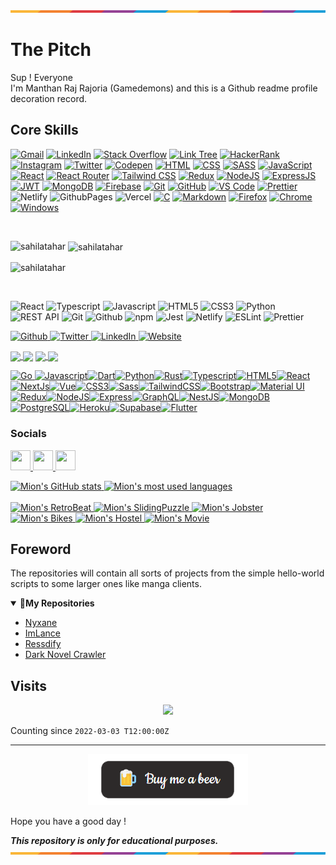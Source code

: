 ![](https://github.com/Gamedemons/Gamedemons/blob/main/Resources/waxline.png)

# The Pitch

Sup ! Everyone </br>
I'm Manthan Raj Rajoria (Gamedemons) and this is a Github readme profile decoration record.
<be>

## Core Skills

[![Gmail](https://img.shields.io/badge/Gmail-D14836?logo=gmail&logoColor=white)](mailto:gamedemons55@gmail.com)
[![LinkedIn](https://img.shields.io/badge/LinkedIn-0077B5?logo=linkedin&logoColor=white)]()
[![Stack Overflow](https://img.shields.io/badge/Stack_Overflow-FE7A16?logo=stack-overflow&logoColor=white)]()
[![Link Tree](https://img.shields.io/badge/linktree-43e660?logo=linktree&logoColor=white)]()
[![HackerRank](https://img.shields.io/badge/-Hackerrank-2EC866?logo=HackerRank&logoColor=white)]()
[![Instagram](https://img.shields.io/badge/Instagram-%23E4405F.svg?logo=Instagram&logoColor=white)]()
[![Twitter](https://img.shields.io/badge/Twitter-%231DA1F2.svg?logo=Twitter&logoColor=white)]() 
[![Codepen](https://img.shields.io/badge/Codepen-000000?logo=codepen&logoColor=white)]() 
[![HTML](https://img.shields.io/badge/HTML5-E34F26?style=for-the-badge&logo=html5&logoColor=white)]()
[![CSS](https://img.shields.io/badge/CSS3-1572B6?style=for-the-badge&logo=html5&logoColor=white)]()
[![SASS](https://img.shields.io/badge/Sass-CC6699?style=for-the-badge&logo=sass&logoColor=white)]()
[![JavaScript](https://img.shields.io/badge/JavaScript-323330?style=for-the-badge&logo=javascript&logoColor=F7DF1E)]()
[![React](https://img.shields.io/badge/React-20232A?style=for-the-badge&logo=react&logoColor=61DAFB)]()
[![React Router](https://img.shields.io/badge/React_Router-CA4245?style=for-the-badge&logo=react-router&logoColor=white)]()
[![Tailwind CSS](https://img.shields.io/badge/Tailwind_CSS-38B2AC?style=for-the-badge&logo=tailwind-css&logoColor=white)]()
[![Redux](https://img.shields.io/badge/Redux-593D88?style=for-the-badge&logo=redux&logoColor=white)]()
[![NodeJS](https://img.shields.io/badge/Node.js-43853D?style=for-the-badge&logo=node.js&logoColor=white)]()
[![ExpressJS](https://img.shields.io/badge/Express.js-404D59?style=for-the-badge)]()
[![JWT](https://img.shields.io/badge/json%20web%20tokens-323330?style=for-the-badge&logo=json-web-tokens&logoColor=pink)]()
[![MongoDB](https://img.shields.io/badge/MongoDB-4EA94B?style=for-the-badge&logo=mongodb&logoColor=white)]()
[![Firebase](https://img.shields.io/badge/Firebase-ffffff?style=for-the-badge&logo=Firebase&logoColor=ffcb2b)]()
[![Git](https://img.shields.io/badge/GIT-E44C30?style=for-the-badge&logo=git&logoColor=white)]()
[![GitHub](https://img.shields.io/badge/GitHub-100000?style=for-the-badge&logo=github&logoColor=white)]()
[![VS Code](https://img.shields.io/badge/Visual_Studio_Code-0078D4?style=for-the-badge&logo=visual%20studio%20code&logoColor=white)]()
[![Prettier](https://img.shields.io/badge/prettier-1A2C34?style=for-the-badge&logo=prettier&logoColor=F7BA3E)]()
![Netlify](https://img.shields.io/badge/Netlify-00C7B7?style=for-the-badge&logo=netlify&logoColor=white)
![GithubPages](https://img.shields.io/badge/GitHub%20Pages-222222?style=for-the-badge&logo=GitHub%20Pages&logoColor=white)
![Vercel](https://img.shields.io/badge/Vercel-000000?style=for-the-badge&logo=vercel&logoColor=white)
[![C](https://img.shields.io/badge/C-00599C?style=for-the-badge&logo=c&logoColor=white)](https://www.w3schools.com/c/)
[![Markdown](https://img.shields.io/badge/Markdown-000000?style=for-the-badge&logo=markdown&logoColor=white)]()
[![Firefox](https://img.shields.io/badge/Firefox_Browser-FF7139?style=for-the-badge&logo=Firefox-Browser&logoColor=white)]()
[![Chrome](https://img.shields.io/badge/Google_chrome-4285F4?style=for-the-badge&logo=Google-chrome&logoColor=white)]()
[![Windows](https://img.shields.io/badge/Windows-0078D6?style=for-the-badge&logo=windows&logoColor=white)]()

<br/>
<p><img align="left" src="https://github-readme-stats.vercel.app/api/top-langs?username=sahilatahar&show_icons=true&locale=en&layout=compact&theme=tokyonight" alt="sahilatahar" /></p>

<p>&nbsp;<img align="center" src="https://github-readme-stats.vercel.app/api?username=sahilatahar&show_icons=true&locale=en&theme=tokyonight" alt="sahilatahar" /></p>

<p><img align="center" src="https://github-readme-streak-stats.herokuapp.com/?user=sahilatahar&theme=tokyonight" alt="sahilatahar" /></p>

<be>

<img src="https://profile-counter.glitch.me/sahilatahar/count.svg" alt=""/>

<p>
  <img alt="React" src="https://img.shields.io/badge/-React-46a2f1?style=flat-square&logo=react&logoColor=white"/>
  <img alt="Typescript" src="https://img.shields.io/badge/-Typescript-46a2f1?style=flat-square&logo=typescript&logoColor=white"/>
  <img alt="Javascript" src="https://img.shields.io/badge/-Javascript-4183d9?style=flat-square&logo=javascript&logoColor=white"/>
  <img alt="HTML5" src="https://img.shields.io/badge/-HTML5-3c64c0?style=flat-square&logo=html5&logoColor=white"/>
  <img alt="CSS3" src="https://img.shields.io/badge/-CSS3-3745a8?style=flat-square&logo=css3&logoColor=white"/>
  <img alt="Python" src="https://img.shields.io/badge/-Python-33268f?style=flat-square&logo=python&logoColor=white"/>
  <img alt="REST API" src="https://img.shields.io/badge/-REST API-4b187a?style=flat-square&logo=rest api&logoColor=white"/>
  <img alt="Git" src="https://img.shields.io/badge/-Git-731166?style=flat-square&logo=git&logoColor=white"/>
  <img alt="Github" src="https://img.shields.io/badge/-Github-9b0b52?style=flat-square&logo=github&logoColor=white"/>
  <img alt="npm" src="https://img.shields.io/badge/-npm-c3043e?style=flat-square&logo=npm&logoColor=white"/>
  <img alt="Jest" src="https://img.shields.io/badge/-Jest-d10a32?style=flat-square&logo=jest&logoColor=white"/>
  <img alt="Netlify" src="https://img.shields.io/badge/-Netlify-ae2935?style=flat-square&logo=netlify&logoColor=white"/>
  <img alt="ESLint" src="https://img.shields.io/badge/-ESLint-8a4837?style=flat-square&logo=eslint&logoColor=white"/>
  <img alt="Prettier" src="https://img.shields.io/badge/-Prettier-67663a?style=flat-square&logo=prettier&logoColor=white"/>
</p>

<p>
  <a href="https://github.com/pawelpikus" target="_blank">
    <img alt="Github" src="https://img.shields.io/badge/Github-%2312100E.svg?&style=for-the-badge&logo=Github&logoColor=white"/>
  </a>
  <a href="https://twitter.com/pavelpikus" target="_blank">
    <img alt="Twitter" src="https://img.shields.io/badge/Twitter-%231DA1F2.svg?&style=for-the-badge&logo=Twitter&logoColor=white"/>
  </a>
  <a href="https://www.linkedin.com/in/pawel-pikus/" target="_blank">
    <img alt="LinkedIn" src="https://img.shields.io/badge/LinkedIn-%230077B5.svg?&style=for-the-badge&logo=LinkedIn&logoColor=white"/>
  </a>
  <a href="#" target="_blank">
    <img alt="Website" src="https://img.shields.io/badge/Website-%234285F4.svg?&style=for-the-badge&logo=google-chrome&logoColor=white"/>
  </a>
</p>

<a href="https://github.com/pawelpikus/ip-address-tracker">
<img align="center" src="https://github-readme-stats.vercel.app/api/pin/?username=pawelpikus&amp;repo=ip-address-tracker&amp;title_color=24292e&amp;text_color=24292e&amp;icon_color=24292e&amp;bg_color=ffffff"/>
</a>
<a href="https://github.com/pawelpikus/my-bookshelf">
  <img align="center" src="https://github-readme-stats.vercel.app/api/pin/?username=pawelpikus&amp;repo=my-bookshelf&amp;title_color=24292e&amp;text_color=24292e&amp;icon_color=24292e&amp;bg_color=ffffff"/></a>
<a href="https://github.com/pawelpikus/firstsight-dashboard-app">
  <img align="center" src="https://github-readme-stats.vercel.app/api/pin/?username=pawelpikus&amp;repo=firstsight-dashboard-app&amp;title_color=24292e&amp;text_color=24292e&amp;icon_color=24292e&amp;bg_color=ffffff"/>
</a>
<a href="https://github.com/pawelpikus/social-media-dashboard-with-theme-switcher">
  <img align="center" src="https://github-readme-stats.vercel.app/api/pin/?username=pawelpikus&amp;repo=social-media-dashboard-with-theme-switcher&amp;title_color=24292e&amp;text_color=24292e&amp;icon_color=24292e&amp;bg_color=ffffff"/>
</a>

<p align="left">
  <a href="https://go.dev/doc/" target="_blank" rel="noreferrer">
    <img src="https://raw.githubusercontent.com/danielcranney/readme-generator/main/public/icons/skills/go-colored.svg" width="36" height="36" alt="Go" />
  </a>
  <a href="https://developer.mozilla.org/en-US/docs/Web/JavaScript" target="_blank" rel="noreferrer">
    <img src="https://raw.githubusercontent.com/danielcranney/readme-generator/main/public/icons/skills/javascript-colored.svg" width="36" height="36" alt="Javascript" /></a
  ><a href="https://dart.dev/" target="_blank" rel="noreferrer"
    ><img src="https://raw.githubusercontent.com/danielcranney/readme-generator/main/public/icons/skills/dart-colored.svg" width="36" height="36" alt="Dart" /></a
  ><a href="https://www.python.org/" target="_blank" rel="noreferrer"
    ><img src="https://raw.githubusercontent.com/danielcranney/readme-generator/main/public/icons/skills/python-colored.svg" width="36" height="36" alt="Python" /></a
  ><a href="https://www.rust-lang.org/" target="_blank" rel="noreferrer"
    ><img src="https://raw.githubusercontent.com/danielcranney/readme-generator/main/public/icons/skills/rust-colored.svg" width="36" height="36" alt="Rust" /></a
  ><a href="https://www.typescriptlang.org/" target="_blank" rel="noreferrer"
    ><img src="https://raw.githubusercontent.com/danielcranney/readme-generator/main/public/icons/skills/typescript-colored.svg" width="36" height="36" alt="Typescript" /></a
  ><a href="https://developer.mozilla.org/en-US/docs/Glossary/HTML5" target="_blank" rel="noreferrer"
    ><img src="https://raw.githubusercontent.com/danielcranney/readme-generator/main/public/icons/skills/html5-colored.svg" width="36" height="36" alt="HTML5" /></a
  ><a href="https://reactjs.org/" target="_blank" rel="noreferrer"
    ><img src="https://raw.githubusercontent.com/danielcranney/readme-generator/main/public/icons/skills/react-colored.svg" width="36" height="36" alt="React" /></a
  ><a href="https://nextjs.org/docs" target="_blank" rel="noreferrer"
    ><img src="https://raw.githubusercontent.com/danielcranney/readme-generator/main/public/icons/skills/nextjs-colored.svg" width="36" height="36" alt="NextJs" /></a
  ><a href="https://vuejs.org/" target="_blank" rel="noreferrer"
    ><img src="https://raw.githubusercontent.com/danielcranney/readme-generator/main/public/icons/skills/vuejs-colored.svg" width="36" height="36" alt="Vue" /></a
  ><a href="https://www.w3.org/TR/CSS/#css" target="_blank" rel="noreferrer"
    ><img src="https://raw.githubusercontent.com/danielcranney/readme-generator/main/public/icons/skills/css3-colored.svg" width="36" height="36" alt="CSS3" /></a
  ><a href="https://sass-lang.com/" target="_blank" rel="noreferrer"
    ><img src="https://raw.githubusercontent.com/danielcranney/readme-generator/main/public/icons/skills/sass-colored.svg" width="36" height="36" alt="Sass" /></a
  ><a href="https://tailwindcss.com/" target="_blank" rel="noreferrer"
    ><img src="https://raw.githubusercontent.com/danielcranney/readme-generator/main/public/icons/skills/tailwindcss-colored.svg" width="36" height="36" alt="TailwindCSS" /></a
  ><a href="https://getbootstrap.com/" target="_blank" rel="noreferrer"
    ><img src="https://raw.githubusercontent.com/danielcranney/readme-generator/main/public/icons/skills/bootstrap-colored.svg" width="36" height="36" alt="Bootstrap" /></a
  ><a href="https://mui.com/" target="_blank" rel="noreferrer"
    ><img src="https://raw.githubusercontent.com/danielcranney/readme-generator/main/public/icons/skills/materialui-colored.svg" width="36" height="36" alt="Material UI" /></a
  ><a href="https://redux.js.org/" target="_blank" rel="noreferrer"
    ><img src="https://raw.githubusercontent.com/danielcranney/readme-generator/main/public/icons/skills/redux-colored.svg" width="36" height="36" alt="Redux" /></a
  ><a href="https://nodejs.org/en/" target="_blank" rel="noreferrer"
    ><img src="https://raw.githubusercontent.com/danielcranney/readme-generator/main/public/icons/skills/nodejs-colored.svg" width="36" height="36" alt="NodeJS" /></a
  ><a href="https://expressjs.com/" target="_blank" rel="noreferrer"
    ><img src="https://raw.githubusercontent.com/danielcranney/readme-generator/main/public/icons/skills/express-colored.svg" width="36" height="36" alt="Express" /></a
  ><a href="https://graphql.org/" target="_blank" rel="noreferrer"
    ><img src="https://raw.githubusercontent.com/danielcranney/readme-generator/main/public/icons/skills/graphql-colored.svg" width="36" height="36" alt="GraphQL" /></a
  ><a href="https://docs.nestjs.com/" target="_blank" rel="noreferrer"
    ><img src="https://raw.githubusercontent.com/danielcranney/readme-generator/main/public/icons/skills/nestjs-colored.svg" width="36" height="36" alt="NestJS" /></a
  ><a href="https://www.mongodb.com/" target="_blank" rel="noreferrer"
    ><img src="https://raw.githubusercontent.com/danielcranney/readme-generator/main/public/icons/skills/mongodb-colored.svg" width="36" height="36" alt="MongoDB" /></a
  ><a href="https://www.postgresql.org/" target="_blank" rel="noreferrer"
    ><img src="https://raw.githubusercontent.com/danielcranney/readme-generator/main/public/icons/skills/postgresql-colored.svg" width="36" height="36" alt="PostgreSQL" /></a
  ><a href="https://www.heroku.com/" target="_blank" rel="noreferrer"
    ><img src="https://raw.githubusercontent.com/danielcranney/readme-generator/main/public/icons/skills/heroku-colored.svg" width="36" height="36" alt="Heroku" /></a
  ><a href="https://supabase.io/" target="_blank" rel="noreferrer"
    ><img src="https://raw.githubusercontent.com/danielcranney/readme-generator/main/public/icons/skills/supabase-colored.svg" width="36" height="36" alt="Supabase" /></a
  ><a href="https://flutter.dev/" target="_blank" rel="noreferrer"
    ><img src="https://raw.githubusercontent.com/danielcranney/readme-generator/main/public/icons/skills/flutter-colored.svg" width="36" height="36" alt="Flutter"
  /></a>
</p>

### Socials
<p align="left">
  <a href="https://www.dev.to/krtirtho" target="_blank" rel="noreferrer">
    <img src="https://raw.githubusercontent.com/danielcranney/readme-generator/main/public/icons/socials/devdotto.svg" width="32" height="32" />
  </a>
  <a href="https://www.twitter.com/@KrTirtho" target="_blank" rel="noreferrer">
    <img src="https://raw.githubusercontent.com/danielcranney/readme-generator/main/public/icons/socials/twitter.svg" width="32" height="32" />
  </a>
  <a href="https://www.linkedin.com/in/kingkor-roy-tirtho-810b951b4" target="_blank" rel="noreferrer">
    <img src="https://raw.githubusercontent.com/danielcranney/readme-generator/main/public/icons/socials/linkedin.svg" width="32" height="32" />
  </a>
</p>
<a href="https://github.com/andremion?tab=repositories&q=&type=source">
  <picture>
    <source
      srcset="https://github-readme-stats.vercel.app/api?username=andremion&count_private=true&show_icons=true&theme=dark"
      media="(prefers-color-scheme: dark)"
    />
    <source
      srcset="https://github-readme-stats.vercel.app/api?username=andremion&count_private=true&show_icons=true"
      media="(prefers-color-scheme: light), (prefers-color-scheme: no-preference)"
    />
    <img alt="Mion's GitHub stats" src="https://github-readme-stats.vercel.app/api?username=andremion&count_private=true&show_icons=true" />
  </picture>
</a>
<a href="https://github.com/andremion?tab=repositories&q=&type=source">
  <picture>
    <source
      srcset="https://github-readme-stats.vercel.app/api/top-langs/?username=andremion&layout=compact&theme=dark"
      media="(prefers-color-scheme: dark)"
    />
    <source
      srcset="https://github-readme-stats.vercel.app/api/top-langs/?username=andremion&layout=compact"
      media="(prefers-color-scheme: light), (prefers-color-scheme: no-preference)"
    />
    <img align="top" alt="Mion's most used languages" src="https://github-readme-stats.vercel.app/api/top-langs/?username=andremion&layout=compact" />
  </picture>
</a>

</br>
</br>

<a href="https://github.com/andremion/RetroBeat">
  <picture>
    <source
      srcset="https://github-readme-stats.vercel.app/api/pin/?username=andremion&repo=RetroBeat&theme=dark"
      media="(prefers-color-scheme: dark)"
    />
    <source
      srcset="https://github-readme-stats.vercel.app/api/pin/?username=andremion&repo=RetroBeat"
      media="(prefers-color-scheme: light), (prefers-color-scheme: no-preference)"
    />
    <img alt="Mion's RetroBeat" src="https://github-readme-stats.vercel.app/api/pin/?username=andremion&repo=RetroBeat" />
  </picture>
</a>
<a href="https://github.com/andremion/SlidingPuzzle">
  <picture>
    <source
      srcset="https://github-readme-stats.vercel.app/api/pin/?username=andremion&repo=SlidingPuzzle&theme=dark"
      media="(prefers-color-scheme: dark)"
    />
    <source
      srcset="https://github-readme-stats.vercel.app/api/pin/?username=andremion&repo=SlidingPuzzle"
      media="(prefers-color-scheme: light), (prefers-color-scheme: no-preference)"
    />
    <img alt="Mion's SlidingPuzzle" src="https://github-readme-stats.vercel.app/api/pin/?username=andremion&repo=SlidingPuzzle" />
  </picture>
</a>
<a href="https://github.com/andremion/Jobster">
  <picture>
    <source
      srcset="https://github-readme-stats.vercel.app/api/pin/?username=andremion&repo=Jobster&theme=dark"
      media="(prefers-color-scheme: dark)"
    />
    <source
      srcset="https://github-readme-stats.vercel.app/api/pin/?username=andremion&repo=Jobster""
      media="(prefers-color-scheme: light), (prefers-color-scheme: no-preference)"
    />
    <img alt="Mion's Jobster" src="https://github-readme-stats.vercel.app/api/pin/?username=andremion&repo=Jobster" />
  </picture>
</a>
<a href="https://github.com/andremion/Bikes">
  <picture>
    <source
      srcset="https://github-readme-stats.vercel.app/api/pin/?username=andremion&repo=Bikes&theme=dark"
      media="(prefers-color-scheme: dark)"
    />
    <source
      srcset="https://github-readme-stats.vercel.app/api/pin/?username=andremion&repo=Bikes"
      media="(prefers-color-scheme: light), (prefers-color-scheme: no-preference)"
    />
    <img alt="Mion's Bikes" src="https://github-readme-stats.vercel.app/api/pin/?username=andremion&repo=Bikes" />
  </picture>
</a>
<a href="https://github.com/andremion/Hostel">
  <picture>
    <source
      srcset="https://github-readme-stats.vercel.app/api/pin/?username=andremion&repo=Hostel&theme=dark"
      media="(prefers-color-scheme: dark)"
    />
    <source
      srcset="https://github-readme-stats.vercel.app/api/pin/?username=andremion&repo=Hostel"
      media="(prefers-color-scheme: light), (prefers-color-scheme: no-preference)"
    />
    <img alt="Mion's Hostel" src="https://github-readme-stats.vercel.app/api/pin/?username=andremion&repo=Hostel" />
  </picture>
</a>
<a href="https://github.com/andremion/Movie">
  <picture>
    <source
      srcset="https://github-readme-stats.vercel.app/api/pin/?username=andremion&repo=Movie&theme=dark"
      media="(prefers-color-scheme: dark)"
    />
    <source
      srcset="https://github-readme-stats.vercel.app/api/pin/?username=andremion&repo=Movie"
      media="(prefers-color-scheme: light), (prefers-color-scheme: no-preference)"
    />
    <img alt="Mion's Movie" src="https://github-readme-stats.vercel.app/api/pin/?username=andremion&repo=Movie" />
  </picture>
</a>




























## Foreword
The repositories will contain all sorts of projects from the simple hello-world scripts to some larger ones like manga clients. 

<details open>
<summary>💚<b>My Repositories</b></summary>

- [Nyxane](https://github.com/Gamedemons/Nyxane-Vue)
- [ImLance](https://github.com/Gamedemons/ImLance)
- [Ressdify](https://github.com/Gamedemons/Ressdify)
- [Dark Novel Crawler](https://github.com/Gamedemons/Darknovel-Crawler)
  
</details>

## Visits

<p align="center">
  <a href="https://count.getloli.com/"><img src="https://count.getloli.com/get/@gamedemons?theme=rule34"/></a>
</p>

Counting since `2022-03-03 T12:00:00Z`

---

<p align="center"><a href="https://www.buymeacoffee.com/manthanrajoria"><img src="https://github.com/Gamedemons/Gamedemons/blob/main/Resources/beer.png"></a></p> 
Hope you have a good day !

***This repository is only for educational purposes.***
![](https://github.com/Gamedemons/Gamedemons/blob/main/Resources/waxline.png)
